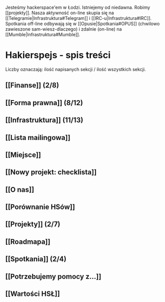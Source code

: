 Jesteśmy hackerspace'em w Łodzi. Istniejemy od niedawna. Robimy [[projekty]]. Nasza aktywność on-line skupia się na [[Telegramie|Infrastruktura#Telegram]] i [[IRC-u|Infrastruktura#IRC]]. Spotkania off-line odbywają się w [[Opusie|Spotkania#OPUS]] (chwilowo zawieszone sam-wiesz-dlaczego) i zdalnie (on-line) na [[Mumble|Infrastruktura#Mumble]].

Hakierspejs - spis treści
=========================

<!--

ls * | rg -v '^Home.md$' | sed -e 's/\.md$/]]/g' -e 's/^/## [[/g' | sort

-->

Liczby oznaczają: ilość napisanych sekcji / ilość wszystkich sekcji.

## [[Finanse]] (2/8)
## [[Forma prawna]] (8/12)
## [[Infrastruktura]] (11/13)
## [[Lista mailingowa]]
## [[Miejsce]]
## [[Nowy projekt: checklista]]
## [[O nas]]
## [[Porównanie HSów]]
## [[Projekty]] (2/7)
## [[Roadmapa]]
## [[Spotkania]] (2/4)
## [[Potrzebujemy pomocy z...]]
## [[Wartości HSŁ]]